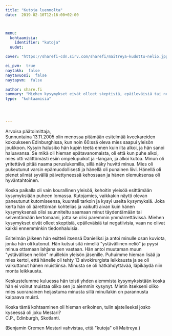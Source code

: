 ```yaml
---
title: "Kutoja luennolta"
date:  2019-02-10T12:16:00+02:00



menu:
  kohtaamisia:
    identifier: "kutoja"
  uudet:

cover: "https://sharefi-cdn.sirv.com/sharefi/maitreya-kudottu-nelio.jpg"

ei_pvm:  true
naytakk:  false
naytavuosi:  false
naytapvm:  false

author: share.fi
summary: "Miehen kysymykset eivät olleet skeptisiä, epäileväisiä tai negatiivisia, vaan ne olivat kaikki ennemminkin tiedonhaluisia. Esitelmän jälkeen hän esitteli itsensä Danieliksi ja antoi minulle osan kuviota, jonka hän oli kutonut. Hän kutsui sitä nimellä ystävällinen neliö"
type:  "kohtaamisia"




---
```

<p>Arvoisa päätoimittaja,<br />Sunnuntaina 13.11.2005 olin menossa pitämään esitelmää kveekareiden kokoukseen Edinburghissa, kun noin 60:ssä oleva mies saapui yleisön joukkoon. Kysyin halusiko hän kupin teetä ennen kuin ilta alkoi, ja hän sanoi haluavansa. Se mikä oli hieman epätavanomaista, oli että kun puhe alkoi, mies otti välittömästi esiin ompelupuikot ja -langan, ja alkoi kutoa. Minun oli yritettävä pitää naama peruslukemilla, sillä näky huvitti minua. Mies oli pukeutunut varsin epämuodollisesti ja hänellä oli punainen liivi. Hänellä oli pienet silmät syvällä päivettyneessä kehossaan ja hänen olemuksensa oli hyväntahtoinen.</p>

<p>Koska paikalla oli vain kourallinen yleisöä, kehoitin yleisöä esittämään kysymyksiään puheen lomassa. Kutojamies, vaikkakin näytti olevan paneutunut kutomiseensa, kuunteli tarkoin ja kysyi useita kysymyksiä. Joka kerta hän oli äärettömän kohtelias ja vaikutti aivan kuin hänen kysymyksensä olisi suunniteltu saamaan minut täydentämään tai selventämään kertomaani, jotta se olisi paremmin ymmärrettävissä. Miehen kysymykset eivät olleet skeptisiä, epäileväisiä tai negatiivisia, vaan ne olivat kaikki ennemminkin tiedonhaluisia.</p>

<p>Esitelmän jälkeen hän esitteli itsensä Danieliksi ja antoi minulle osan kuviota, jonka hän oli kutonut. Hän kutsui sitä nimellä "ystävällinen neliö" ja pyysi minua ottamaan lahjana sen vastaan. Hän antoi muutaman muun "ystävällisen neliön" muillekin yleisön jäsenille. Puhuimme hieman lisää ja mies kertoi, että hänelle oli tehty 13 aivokirurgista leikkausta ja se oli vaikuttanut hänen muistiinsa. Minusta se oli hätkähdyttävää, läpikäydä niin monta leikkausta.</p>

<p>Keskustelumme kuluessa hän toisti yhden aiemmista kysymyksistään koska hän ei voinut muistaa oliko sen jo aiemmin kysynyt. Mietin itsekseni oliko mies suoranainen heijastuma minusta sillä minullakin on parannusta kaipaava muisti.</p>

<p>Koska tämä kohtaaminen oli hieman erikoinen, tulin ajatelleeksi josko kyseessä oli joku Mestari?<br />C.P., Edinburgh, Skotlanti.</p>

<p><p>(Benjamin Cremen Mestari vahvistaa, että "kutoja" oli Maitreya.)</p></p>